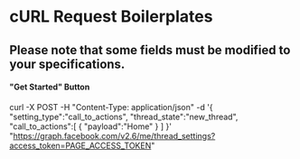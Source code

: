 # cURL Request Boilerplates
## Please note that some fields must be modified to your specifications.

#### "Get Started" Button

curl -X POST -H "Content-Type: application/json" -d '{
"setting_type":"call_to_actions",
"thread_state":"new_thread",
"call_to_actions":[
    {
        "payload":"Home"
    }
]
}' "https://graph.facebook.com/v2.6/me/thread_settings?access_token=PAGE_ACCESS_TOKEN"